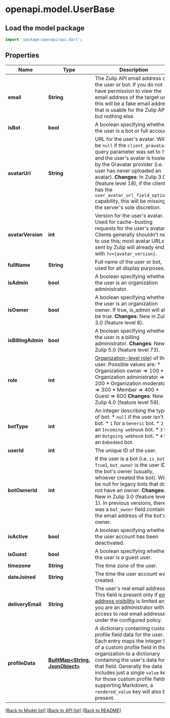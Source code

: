 # openapi.model.UserBase

## Load the model package
```dart
import 'package:openapi/api.dart';
```

## Properties
Name | Type | Description | Notes
------------ | ------------- | ------------- | -------------
**email** | **String** | The Zulip API email address of the user or bot.  If you do not have permission to view the email address of the target user, this will be a fake email address that is usable for the Zulip API but nothing else.  | [optional] 
**isBot** | **bool** | A boolean specifying whether the user is a bot or full account.  | [optional] 
**avatarUrl** | **String** | URL for the user's avatar.  Will be `null` if the `client_gravatar` query parameter was set to `True` and the user's avatar is hosted by the Gravatar provider (i.e. the user has never uploaded an avatar).  **Changes**: In Zulip 3.0 (feature level 18), if the client has the `user_avatar_url_field_optional` capability, this will be missing at the server's sole discretion.  | [optional] 
**avatarVersion** | **int** | Version for the user's avatar.  Used for cache-busting requests for the user's avatar.  Clients generally shouldn't need to use this; most avatar URLs sent by Zulip will already end with `?v={avatar_version}`.  | [optional] 
**fullName** | **String** | Full name of the user or bot, used for all display purposes.  | [optional] 
**isAdmin** | **bool** | A boolean specifying whether the user is an organization administrator.  | [optional] 
**isOwner** | **bool** | A boolean specifying whether the user is an organization owner. If true, is_admin will also be true.  **Changes**: New in Zulip 3.0 (feature level 8).  | [optional] 
**isBillingAdmin** | **bool** | A boolean specifying whether the user is a billing administrator.  **Changes**: New in Zulip 5.0 (feature level 73).  | [optional] 
**role** | **int** | [Organization-level role](/help/roles-and-permissions)) of the user. Poosible values are:  * Organization owner => 100 * Organization administrator => 200 * Organization moderator => 300 * Member => 400 * Guest => 600  **Changes**: New in Zulip 4.0 (feature level 59).  | [optional] 
**botType** | **int** | An integer describing the type of bot: * `null` if the user isn't a bot. * `1` for a `Generic` bot. * `2` for an `Incoming webhook` bot. * `3` for an `Outgoing webhook` bot. * `4` for an `Embedded` bot.  | [optional] 
**userId** | **int** | The unique ID of the user.  | [optional] 
**botOwnerId** | **int** | If the user is a bot (i.e. `is_bot` is `True`), `bot_owner` is the user ID of the bot's owner (usually, whoever created the bot).  Will be null for legacy bots that do not have an owner.  **Changes**: New in Zulip 3.0 (feature level 1).  In previous versions, there was a `bot_owner` field containing the email address of the bot's owner.  | [optional] 
**isActive** | **bool** | A boolean specifying whether the user account has been deactivated.  | [optional] 
**isGuest** | **bool** | A boolean specifying whether the user is a guest user.  | [optional] 
**timezone** | **String** | The time zone of the user.  | [optional] 
**dateJoined** | **String** | The time the user account was created.  | [optional] 
**deliveryEmail** | **String** | The user's real email address.  This field is present only if [email address visibility](/help/restrict-visibility-of-email-addresses) is limited and you are an administrator with access to real email addresses under the configured policy.  | [optional] 
**profileData** | [**BuiltMap<String, JsonObject>**](JsonObject.md) | A dictionary containing custom profile field data for the user. Each entry maps the integer ID of a custom profile field in the organization to a dictionary containing the user's data for that field.  Generally the data includes just a single `value` key; for those custom profile fields supporting Markdown, a `rendered_value` key will also be present.  | [optional] 

[[Back to Model list]](../README.md#documentation-for-models) [[Back to API list]](../README.md#documentation-for-api-endpoints) [[Back to README]](../README.md)


